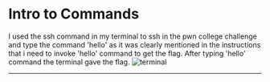 # Intro to Commands

I used the ssh command in my terminal to ssh in the pwn college challenge and type the command 'hello' as it was clearly mentioned in the instructions that i need to invoke 'hello' command to get the flag.
After typing 'hello' command the terminal gave the flag.
![terminal](https://imgur.com/a/D4DVDLx)
- - -

#
